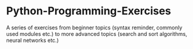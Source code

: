 # Python-Programming-Exercises

A series of exercises from beginner topics (syntax reminder, commonly used modules etc.) to more advanced topics (search 
and sort algorithms, neural networks etc.)
